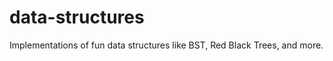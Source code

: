 data-structures
===============

Implementations of fun data structures like BST, Red Black Trees, and more.
